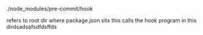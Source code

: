 ./node_modules/pre-commit/hook

refers to root dir where package.json sits
this calls the hook program in this dirdsadsafsdfdsffds